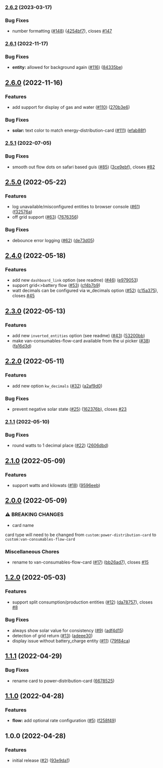 ### [2.6.2](https://github.com/ulic75/power-distribution-card/compare/v2.6.1...v2.6.2) (2023-03-17)


### Bug Fixes

* number formatting ([#148](https://github.com/ulic75/power-distribution-card/issues/148)) ([4254bf7](https://github.com/ulic75/power-distribution-card/commit/4254bf754f516c1bcbb3bbb598165961493388bd)), closes [#147](https://github.com/ulic75/power-distribution-card/issues/147)

### [2.6.1](https://github.com/ulic75/power-distribution-card/compare/v2.6.0...v2.6.1) (2022-11-17)


### Bug Fixes

* **entity:** allowed for background again ([#116](https://github.com/ulic75/power-distribution-card/issues/116)) ([84335be](https://github.com/ulic75/power-distribution-card/commit/84335be83d30156c7526591cf1915cdc59665d3d))

## [2.6.0](https://github.com/ulic75/power-distribution-card/compare/v2.5.1...v2.6.0) (2022-11-16)


### Features

* add support for display of gas and water ([#110](https://github.com/ulic75/power-distribution-card/issues/110)) ([270b3e6](https://github.com/ulic75/power-distribution-card/commit/270b3e64ece2d95fd632a056c9bd0360f90dace0))


### Bug Fixes

* **solar:** text color to match energy-distribution-card ([#111](https://github.com/ulic75/power-distribution-card/issues/111)) ([efab88f](https://github.com/ulic75/power-distribution-card/commit/efab88f47f3b482383a2df4fda7b6023ac5da744))

### [2.5.1](https://github.com/ulic75/power-distribution-card/compare/v2.5.0...v2.5.1) (2022-07-05)


### Bug Fixes

* smooth out flow dots on safari based guis ([#85](https://github.com/ulic75/power-distribution-card/issues/85)) ([3ce9ebf](https://github.com/ulic75/power-distribution-card/commit/3ce9ebf47a4c638b98f722788946540ed669cda7)), closes [#82](https://github.com/ulic75/power-distribution-card/issues/82)

## [2.5.0](https://github.com/ulic75/power-distribution-card/compare/v2.4.0...v2.5.0) (2022-05-22)


### Features

* log unavailable/misconfigured entities to browser console ([#61](https://github.com/ulic75/power-distribution-card/issues/61)) ([f32576a](https://github.com/ulic75/power-distribution-card/commit/f32576a58c14666dd75e495e9d4d05a9a9c25cb3))
* off grid support ([#63](https://github.com/ulic75/power-distribution-card/issues/63)) ([7676356](https://github.com/ulic75/power-distribution-card/commit/7676356d3a6b82269e5cd22ca927c1f2674e6a8e))


### Bug Fixes

* debounce error logging ([#62](https://github.com/ulic75/power-distribution-card/issues/62)) ([de73d05](https://github.com/ulic75/power-distribution-card/commit/de73d05e5032465956c4b75ecc41c1644bb2ce64))

## [2.4.0](https://github.com/ulic75/power-distribution-card/compare/v2.3.0...v2.4.0) (2022-05-18)


### Features

* add new `dashboard_link` option (see readme) ([#46](https://github.com/ulic75/power-distribution-card/issues/46)) ([e979053](https://github.com/ulic75/power-distribution-card/commit/e97905346ec1f66a862f2fa684bf2c4f571a1b7f))
* support grid<>battery flow ([#53](https://github.com/ulic75/power-distribution-card/issues/53)) ([cf4b7b9](https://github.com/ulic75/power-distribution-card/commit/cf4b7b973c48ca8c74772e32854e6f6cb6ed143a))
* watt decimals can be configured via w_decimals option ([#52](https://github.com/ulic75/power-distribution-card/issues/52)) ([c15a375](https://github.com/ulic75/power-distribution-card/commit/c15a3754a61aaccfc1f62801915902b2e64756b8)), closes [#45](https://github.com/ulic75/power-distribution-card/issues/45)

## [2.3.0](https://github.com/ulic75/power-distribution-card/compare/v2.2.0...v2.3.0) (2022-05-13)


### Features

* add new `inverted_entities` option (see readme) ([#43](https://github.com/ulic75/power-distribution-card/issues/43)) ([53200bb](https://github.com/ulic75/power-distribution-card/commit/53200bb99583c5365ef5f760020e6208f4899b41))
* make van-consumables-flow-card available from the ui picker ([#38](https://github.com/ulic75/power-distribution-card/issues/38)) ([fa16d3d](https://github.com/ulic75/power-distribution-card/commit/fa16d3de57ac4e36a25f0a11e2200e185c36deb9))

## [2.2.0](https://github.com/ulic75/power-distribution-card/compare/v2.1.1...v2.2.0) (2022-05-11)


### Features

* add new option `kw_decimals` ([#32](https://github.com/ulic75/power-distribution-card/issues/32)) ([a2af9d0](https://github.com/ulic75/power-distribution-card/commit/a2af9d0de134ff803911c88ef5a9c1c8ea38aab5))


### Bug Fixes

* prevent negative solar state ([#25](https://github.com/ulic75/power-distribution-card/issues/25)) ([162376b](https://github.com/ulic75/power-distribution-card/commit/162376bd9ade661e0094223f911b38a57772c528)), closes [#23](https://github.com/ulic75/power-distribution-card/issues/23)

### [2.1.1](https://github.com/ulic75/power-distribution-card/compare/v2.1.0...v2.1.1) (2022-05-10)


### Bug Fixes

* round watts to 1 decimal place ([#22](https://github.com/ulic75/power-distribution-card/issues/22)) ([2606dbd](https://github.com/ulic75/power-distribution-card/commit/2606dbd3623e49c3e8418ee75f12c78361052258))

## [2.1.0](https://github.com/ulic75/power-distribution-card/compare/v2.0.0...v2.1.0) (2022-05-09)


### Features

* support watts and kilowats ([#18](https://github.com/ulic75/power-distribution-card/issues/18)) ([9596eeb](https://github.com/ulic75/power-distribution-card/commit/9596eebe336cf12798386da1a3bdeebb457cf567))

## [2.0.0](https://github.com/ulic75/power-distribution-card/compare/v1.2.0...v2.0.0) (2022-05-09)


### ⚠ BREAKING CHANGES

* card name

card type will need to be changed from `custom:power-distribution-card` to `custom:van-consumables-flow-card`

### Miscellaneous Chores

* rename to van-consumables-flow-card ([#17](https://github.com/ulic75/power-distribution-card/issues/17)) ([bb26ad7](https://github.com/ulic75/power-distribution-card/commit/bb26ad7a498ddd77f72d81939769c48f786a09bd)), closes [#15](https://github.com/ulic75/power-distribution-card/issues/15)

## [1.2.0](https://github.com/ulic75/power-distribution-card/compare/v1.1.1...v1.2.0) (2022-05-03)


### Features

* support split consumption/production entities ([#12](https://github.com/ulic75/power-distribution-card/issues/12)) ([da78757](https://github.com/ulic75/power-distribution-card/commit/da78757a54efedf79d34c296dd4029f481ec67ac)), closes [#8](https://github.com/ulic75/power-distribution-card/issues/8)


### Bug Fixes

* always show solar value for consistency ([#9](https://github.com/ulic75/power-distribution-card/issues/9)) ([adf4d15](https://github.com/ulic75/power-distribution-card/commit/adf4d155b74ae78ad93422b8f5fa92189d0d1a29))
* detection of grid return ([#13](https://github.com/ulic75/power-distribution-card/issues/13)) ([adeee30](https://github.com/ulic75/power-distribution-card/commit/adeee30a75adb67b713d6900dcd6c099c46ed808))
* display issue without battery_charge entity ([#11](https://github.com/ulic75/power-distribution-card/issues/11)) ([79f84ca](https://github.com/ulic75/power-distribution-card/commit/79f84cac373878334ddff5a8459fdfe5bd5dc342))

## [1.1.1](https://github.com/ulic75/power-distribution-card/compare/v1.1.0...v1.1.1) (2022-04-29)


### Bug Fixes

* rename card to power-distribution-card ([6678525](https://github.com/ulic75/power-distribution-card/commit/667852570cf2e5eb06509ac1717c25a91cff6faa))

## [1.1.0](https://github.com/ulic75/power-distribution-card/compare/v1.0.0...v1.1.0) (2022-04-28)

### Features

- **flow:** add optional rate configuration ([#5](https://github.com/ulic75/power-distribution-card/issues/5)) ([f258f49](https://github.com/ulic75/power-distribution-card/commit/f258f49eaa5d2faa8d90830e04c52301a71ed60c))

## 1.0.0 (2022-04-28)

### Features

- initial release ([#2](https://github.com/ulic75/power-distribution-card/issues/2)) ([93e9da1](https://github.com/ulic75/power-distribution-card/commit/93e9da17c9af172a9d3898f8d6dc2f49df5abfac))
